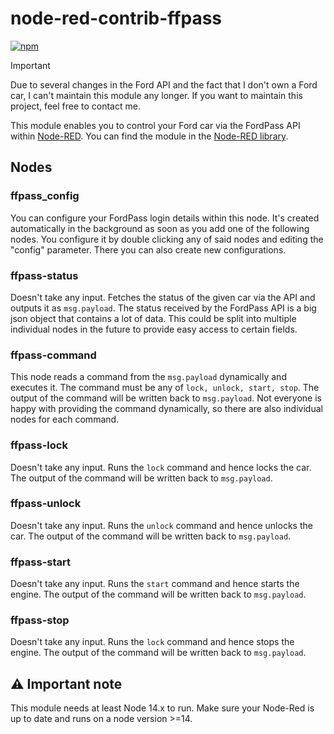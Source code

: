 # node-red-contrib-ffpass
[![npm](https://img.shields.io/npm/v/node-red-contrib-ffpass)](https://www.npmjs.com/package/node-red-contrib-ffpass)

> [!IMPORTANT]
> Due to several changes in the Ford API and the fact that I don't own a Ford car, I can't maintain this module any longer.
> If you want to maintain this project, feel free to contact me.

This module enables you to control your Ford car via the FordPass API within [Node-RED](https://nodered.org/).
You can find the module in the [Node-RED library](https://flows.nodered.org/node/node-red-contrib-ffpass).

## Nodes
### ffpass_config
You can configure your FordPass login details within this node. It's created automatically in the background as soon as you add one of the following nodes. You configure it by double clicking any of said nodes and editing the "config" parameter. There you can also create new configurations. 

### ffpass-status
Doesn't take any input. Fetches the status of the given car via the API and outputs it as `msg.payload`. The status received by the FordPass API is a big json object that contains a lot of data. This could be split into multiple individual nodes in the future to provide easy access to certain fields.

### ffpass-command
This node reads a command from the `msg.payload` dynamically and executes it. The command must be any of `lock, unlock, start, stop`. The output of the command will be written back to `msg.payload`. Not everyone is happy with providing the command dynamically, so there are also individual nodes for each command.

### ffpass-lock
Doesn't take any input. Runs the `lock` command and hence locks the car. The output of the command will be written back to `msg.payload`.

### ffpass-unlock
Doesn't take any input. Runs the `unlock` command and hence unlocks the car. The output of the command will be written back to `msg.payload`.

### ffpass-start
Doesn't take any input. Runs the `start` command and hence starts the engine. The output of the command will be written back to `msg.payload`.

### ffpass-stop
Doesn't take any input. Runs the `lock` command and hence stops the engine. The output of the command will be written back to `msg.payload`.

## ⚠ Important note
This module needs at least Node 14.x to run. Make sure your Node-Red is up to date and runs on a node version >=14.
